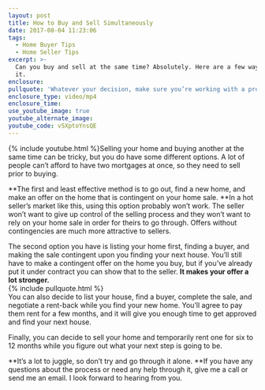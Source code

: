 ```yaml
---
layout: post
title: How to Buy and Sell Simultaneously
date: 2017-08-04 11:23:06
tags:
  - Home Buyer Tips
  - Home Seller Tips
excerpt: >-
  Can you buy and sell at the same time? Absolutely. Here are a few ways to do
  it.
enclosure:
pullquote: 'Whatever your decision, make sure you’re working with a professional.'
enclosure_type: video/mp4
enclosure_time:
use_youtube_image: true
youtube_alternate_image:
youtube_code: v5XptoYnsQE
---
```



{% include youtube.html %}Selling your home and buying another at the same time can be tricky, but you do have some different options. A lot of people can’t afford to have two mortgages at once, so they need to sell prior to buying.

**The first and least effective method is to go out, find a new home, and make an offer on the home that is contingent on your home sale.&nbsp;**In a hot seller’s market like this, using this option probably won’t work. The seller won’t want to give up control of the selling process and they won’t want to rely on your home sale in order for theirs to go through. Offers without contingencies are much more attractive to sellers.

The second option you have is listing your home first, finding a buyer, and making the sale contingent upon you finding your next house. You’ll still have to make a contingent offer on the home you buy, but if you’ve already put it under contract you can show that to the seller. **It makes your offer a lot stronger.**
<br>{% include pullquote.html %}
<br>You can also decide to list your house, find a buyer, complete the sale, and negotiate a rent-back while you find your new home. You’ll agree to pay them rent for a few months, and it will give you enough time to get approved and find your next house.

Finally, you can decide to sell your home and temporarily rent one for six to 12 months while you figure out what your next step is going to be.

**It’s a lot to juggle, so don’t try and go through it alone.&nbsp;**If you have any questions about the process or need any help through it, give me a call or send me an email. I look forward to hearing from you.